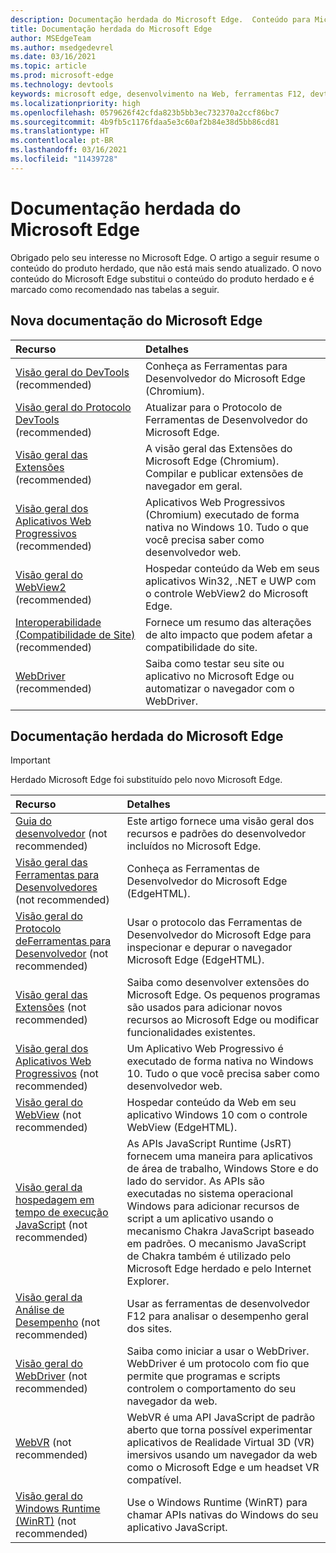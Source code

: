 ```yaml
---
description: Documentação herdada do Microsoft Edge.  Conteúdo para Microsoft Edge (edgeHTML).
title: Documentação herdada do Microsoft Edge
author: MSEdgeTeam
ms.author: msedgedevrel
ms.date: 03/16/2021
ms.topic: article
ms.prod: microsoft-edge
ms.technology: devtools
keywords: microsoft edge, desenvolvimento na Web, ferramentas F12, devtools
ms.localizationpriority: high
ms.openlocfilehash: 0579626f42cfda823b5bb3ec732370a2ccf86bc7
ms.sourcegitcommit: 4b9fb5c1176fdaa5e3c60af2b84e38d5bb86cd81
ms.translationtype: HT
ms.contentlocale: pt-BR
ms.lasthandoff: 03/16/2021
ms.locfileid: "11439728"
---
```

# <a name="legacy-microsoft-edge-documentation"></a>Documentação herdada do Microsoft Edge  

Obrigado pelo seu interesse no Microsoft Edge.  O artigo a seguir resume o conteúdo do produto herdado, que não está mais sendo atualizado.  O novo conteúdo do Microsoft Edge substitui o conteúdo do produto herdado e é marcado como recomendado nas tabelas a seguir.  

## <a name="new-microsoft-edge-documentation"></a>Nova documentação do Microsoft Edge  

| Recurso | Detalhes |  
|:--- |:--- |  
| [Visão geral do DevTools ][DevtoolsGuideChromiumMain] \(recommended\) | Conheça as Ferramentas para Desenvolvedor do Microsoft Edge \(Chromium\). |  
| [Visão geral do Protocolo DevTools][DevtoolsProtocolChromiumMain] \(recommended\) | Atualizar para o Protocolo de Ferramentas de Desenvolvedor do Microsoft Edge. |  
| [Visão geral das Extensões][ExtensionsChromiumIndex] \(recommended\) | A visão geral das Extensões do Microsoft Edge \(Chromium\).  Compilar e publicar extensões de navegador em geral. |  
| [Visão geral dos Aplicativos Web Progressivos][ProgressiveWebAppsChromiumIndex] \(recommended\) | Aplicativos Web Progressivos \(Chromium\) executado de forma nativa no Windows 10.  Tudo o que você precisa saber como desenvolvedor web. |  
| [Visão geral do WebView2][Webview2Index] \(recommended\) | Hospedar conteúdo da Web em seus aplicativos Win32, .NET e UWP com o controle WebView2 do Microsoft Edge. |  
| [Interoperabilidade (Compatibilidade de Site)][WebPlatformSiteImpactingChanges] \(recommended\) | Fornece um resumo das alterações de alto impacto que podem afetar a compatibilidade do site. |  
| [WebDriver][WebdriverChromiumIndex] \(recommended\) | Saiba como testar seu site ou aplicativo no Microsoft Edge ou automatizar o navegador com o WebDriver. |  

## <a name="legacy-microsoft-edge-documentation"></a>Documentação herdada do Microsoft Edge  

<!--  This is deprecated and legacy content.  For new content, navigate to the associated [Chromium category](#new-microsoft-edge-documentation).  -->  

> [!IMPORTANT]
> Herdado Microsoft Edge foi substituído pelo novo Microsoft Edge.  

| Recurso | Detalhes |  
|:--- |:--- |  
| [Guia do desenvolvedor][EdgehtmlDevGuideIndex] \(not recommended\) | Este artigo fornece uma visão geral dos recursos e padrões do desenvolvedor incluídos no Microsoft Edge. |  
| [Visão geral das Ferramentas para Desenvolvedores][EdgehtmlDevtoolsGuideIndex] \(not recommended\) | Conheça as Ferramentas de Desenvolvedor do Microsoft Edge \(EdgeHTML\). |  
| [Visão geral do Protocolo deFerramentas para Desenvolvedor][EdgehtmlDevtoolsProtocolIndex] \(not recommended\) | Usar o protocolo das Ferramentas de Desenvolvedor do Microsoft Edge para inspecionar e depurar o navegador Microsoft Edge \(EdgeHTML\). |  
| [Visão geral das Extensões][EdgehtmlExtensionsIndex] \(not recommended\) | Saiba como desenvolver extensões do Microsoft Edge.  Os pequenos programas são usados para adicionar novos recursos ao Microsoft Edge ou modificar funcionalidades existentes. |  
| [Visão geral dos Aplicativos Web Progressivos][EdgehtmlProgressiveWebAppsIndex] \(not recommended\) | Um Aplicativo Web Progressivo é executado de forma nativa no Windows 10.  Tudo o que você precisa saber como desenvolvedor web. |  
| [Visão geral do WebView][EdgehtmlHostingWebviewIndex] \(not recommended\) | Hospedar conteúdo da Web em seu aplicativo Windows 10 com o controle WebView \(EdgeHTML\). |  
| [Visão geral da hospedagem em tempo de execução JavaScript][EdgehtmlHostingJavascriptRuntimeHostingIndex] \(not recommended\) | As APIs JavaScript Runtime \(JsRT\) fornecem uma maneira para aplicativos de área de trabalho, Windows Store e do lado do servidor.  As APIs são executadas no sistema operacional Windows para adicionar recursos de script a um aplicativo usando o mecanismo Chakra JavaScript baseado em padrões.   O mecanismo JavaScript de Chakra também é utilizado pelo Microsoft Edge herdado e pelo Internet Explorer. |  
| [Visão geral da Análise de Desempenho][EdgehtmlPerformanceAnalysisIndex] \(not recommended\) | Usar as ferramentas de desenvolvedor F12 para analisar o desempenho geral dos sites. |  
| [Visão geral do WebDriver][EdgehtmlWebdriverIndex] \(not recommended\) | Saiba como iniciar a usar o WebDriver.  WebDriver é um protocolo com fio que permite que programas e scripts controlem o comportamento do seu navegador da web. |  
| [WebVR][WebvrIndex] \(not recommended\) | WebVR é uma API JavaScript de padrão aberto que torna possível experimentar aplicativos de Realidade Virtual 3D \(VR\) imersivos usando um navegador da web como o Microsoft Edge e um headset VR compatível. |  
| [Visão geral do Windows Runtime (WinRT)][EdgehtmlWindowsRuntimeIndex] \(not recommended\) | Use o Windows Runtime \(WinRT\) para chamar APIs nativas do Windows do seu aplicativo JavaScript. |  

<!-- links -->  

[DevtoolsGuideChromiumMain]: ../devtools-guide-chromium/index.md "Visão geral das Ferramentas para Desenvolvedor do Microsoft Edge (Chromium) | Microsoft Docs"  
[DevtoolsProtocolChromiumMain]: ../devtools-protocol-chromium/index.md "Visão geral do Protocolo DevTools do Microsoft Edge (Chromium) | Microsoft Docs"  
[EdgehtmlDevGuideIndex]: ./dev-guide/index.md "Guia do Desenvolvedor do Microsoft Edge | Microsoft Docs"  
[EdgehtmlDevtoolsGuideIndex]: ./devtools-guide/index.md "Ferramentas para Desenvolvedor do Microsoft Edge (EdgeHTML) | Microsoft Docs"  
[EdgehtmlDevtoolsProtocolIndex]: ./devtools-protocol/index.md "Microsoft Edge (EdgeHTML) Protocolo DevTools | Microsoft Docs"  
[EdgehtmlExtensionsIndex]: ./extensions/index.md "Extensões do Microsoft Edge (EdgeHTML) | Microsoft Docs"  
[EdgehtmlProgressiveWebAppsIndex]: ./progressive-web-apps/index.md "Aplicativos Web Progressivos (EdgeHTML) no Windows | Microsoft Docs"  
[EdgehtmlHostingWebviewIndex]: ./hosting/webview/index.md "WebView (EdgeHTML) para aplicativos Windows 10 | Microsoft Docs"  
[EdgehtmlHostingJavascriptRuntimeHostingIndex]: ./hosting/javascript-runtime-hosting.md "JavaScript runtime hosting | Microsoft Docs"  
[EdgehtmlPerformanceAnalysisIndex]: ./performance-analysis/index.md "Análise de Desempenho | Microsoft Docs"  
[EdgehtmlWebdriverIndex]: ./webdriver/index.md "WebDriver (EdgeHTML) | Microsoft Docs"  
[EdgehtmlWindowsRuntimeIndex]: ./windows-runtime/index.md "Windows Runtime (WinRT) para JavaScript | Microsoft Docs"  
[ExtensionsChromiumIndex]: ../extensions-chromium/index.md "Visão geral das extensões do Microsoft Edge (Chromium) | Microsoft Docs"  
[ProgressiveWebAppsChromiumIndex]: ../progressive-web-apps-chromium/index.md "Visão geral progressiva dos Aplicativos Web no Windows | Microsoft Docs"  
[WebdriverChromiumIndex]: ../webdriver-chromium/index.md "Use o WebDriver (Chromium) para visão geral da automação de teste | Microsoft Docs"  
[WebPlatformSiteImpactingChanges]: ../web-platform/site-impacting-changes.md "Alterações que impactam a compatibilidade do site chegando ao Microsoft Edge | Microsoft Docs"  
[Webview2Index]: ../webview2/index.md "Introdução ao Microsoft Edge WebView2 | Microsoft Docs"  

[WebvrIndex]: /microsoft-edge/webvr/index "Guia do Desenvolvedor WebVR | Microsoft Docs"  

